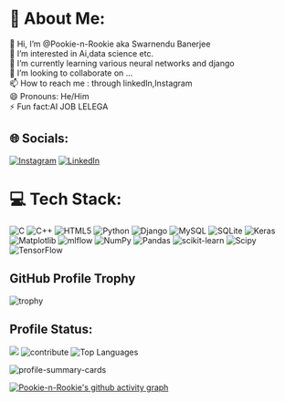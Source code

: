 # 💫 About Me:
👋 Hi, I’m @Pookie-n-Rookie aka Swarnendu Banerjee<br>👀 I’m interested in Ai,data science etc.<br>🌱 I’m currently learning various neural networks and django<br>💞️ I’m looking to collaborate on ...<br>📫 How to reach me : through linkedIn,Instagram<br>😄 Pronouns: He/Him<br>⚡ Fun fact:AI JOB LELEGA


## 🌐 Socials:
[![Instagram](https://img.shields.io/badge/Instagram-%23E4405F.svg?logo=Instagram&logoColor=white)](https://instagram.com/https://www.instagram.com/_swarnendub_/) [![LinkedIn](https://img.shields.io/badge/LinkedIn-%230077B5.svg?logo=linkedin&logoColor=white)](https://linkedin.com/in/www.linkedin.com/in/swarnendu-banerjee-78aa49298) 

# 💻 Tech Stack:
![C](https://img.shields.io/badge/c-%2300599C.svg?style=for-the-badge&logo=c&logoColor=white) ![C++](https://img.shields.io/badge/c++-%2300599C.svg?style=for-the-badge&logo=c%2B%2B&logoColor=white) ![HTML5](https://img.shields.io/badge/html5-%23E34F26.svg?style=for-the-badge&logo=html5&logoColor=white) ![Python](https://img.shields.io/badge/python-3670A0?style=for-the-badge&logo=python&logoColor=ffdd54) ![Django](https://img.shields.io/badge/django-%23092E20.svg?style=for-the-badge&logo=django&logoColor=white) ![MySQL](https://img.shields.io/badge/mysql-4479A1.svg?style=for-the-badge&logo=mysql&logoColor=white) ![SQLite](https://img.shields.io/badge/sqlite-%2307405e.svg?style=for-the-badge&logo=sqlite&logoColor=white) ![Keras](https://img.shields.io/badge/Keras-%23D00000.svg?style=for-the-badge&logo=Keras&logoColor=white) ![Matplotlib](https://img.shields.io/badge/Matplotlib-%23ffffff.svg?style=for-the-badge&logo=Matplotlib&logoColor=black) ![mlflow](https://img.shields.io/badge/mlflow-%23d9ead3.svg?style=for-the-badge&logo=numpy&logoColor=blue) ![NumPy](https://img.shields.io/badge/numpy-%23013243.svg?style=for-the-badge&logo=numpy&logoColor=white) ![Pandas](https://img.shields.io/badge/pandas-%23150458.svg?style=for-the-badge&logo=pandas&logoColor=white) ![scikit-learn](https://img.shields.io/badge/scikit--learn-%23F7931E.svg?style=for-the-badge&logo=scikit-learn&logoColor=white) ![Scipy](https://img.shields.io/badge/SciPy-%230C55A5.svg?style=for-the-badge&logo=scipy&logoColor=%white) ![TensorFlow](https://img.shields.io/badge/TensorFlow-%23FF6F00.svg?style=for-the-badge&logo=TensorFlow&logoColor=white)





## GitHub Profile Trophy

![trophy](https://github-profile-trophy.vercel.app/?username=Pookie-n-Rookie&column=10&theme=matrix)





## Profile Status:

![](https://github-readme-stats.vercel.app/api?username=Pookie-n-Rookie&show=reviews,discussions_started,discussions_answered,prs_merged,prs_merged_percentage&show_icons=true&theme=transparent)
![contribute](https://github-contributor-stats.vercel.app/api?username=Pookie-n-Rookie&limit=7&contributions=true&hide=B%2B&theme=transparent)
![Top Languages](https://github-readme-stats.vercel.app/api/top-langs/?username=Pookie-n-Rookie&langs_count=20&theme=transparent&layout=compact)

![profile-summary-cards](https://github-profile-summary-cards.vercel.app/api/cards/profile-details?username=Pookie-n-Rookie&theme=github_dark)

[![Pookie-n-Rookie's github activity graph](https://github-readme-activity-graph.vercel.app/graph?username=Pookie-n-Rookie&theme=merko)](https://github.com/Pookie-n-Rookie)



